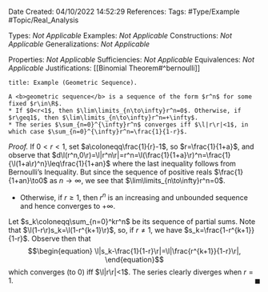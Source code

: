 <div class="topSpace"></div>

Date Created: 04/10/2022 14:52:29
References:
Tags: #Type/Example #Topic/Real_Analysis

Types: <i>Not Applicable</i>
Examples: <i>Not Applicable</i>
Constructions: <i>Not Applicable</i>
Generalizations: <i>Not Applicable</i>

Properties: <i>Not Applicable</i>
Sufficiencies: <i>Not Applicable</i>
Equivalences: <i>Not Applicable</i>
Justifications: [[Binomial Theorem#^bernoulli]]

``` ad-Example
title: Example (Geometric Sequence).

A <b>geometric sequence</b> is a sequence of the form $r^n$ for some fixed $r\in\R$.
* If $0<r<1$, then $\lim\limits_{n\to\infty}r^n=0$. Otherwise, if $r\geq1$, then $\lim\limits_{n\to\infty}r^n=+\infty$.
* The series $\sum_{n=0}^{\infty}r^n$ converges iff $\l|r\r|<1$, in which case $\sum_{n=0}^{\infty}r^n=\frac{1}{1-r}$.

```

<i>Proof.</i> If $0<r<1$, set $a\coloneqq\frac{1}{r}-1$, so $r=\frac{1}{1+a}$, and observe that $d\l(r^n,0\r)=\l|r^n\r|=r^n=\l(\frac{1}{1+a}\r)^n=\frac{1}{\l(1+a\r)^n}\leq\frac{1}{1+an}$ where the last inequality follows from Bernoulli’s Inequality. But since the sequence of positive reals $\frac{1}{1+an}\to0$ as $n\to\infty$, we see that $\lim\limits_{n\to\infty}r^n=0$.
* Otherwise, if $r\geq1$, then $r^n$ is an increasing and unbounded sequence and hence converges to $+\infty$.

Let $s_k\coloneqq\sum_{n=0}^kr^n$ be its sequence of partial sums. Note that $\l(1-r\r)s_k=\l(1-r^{k+1}\r)$, so, if $r\neq 1$, we have $s_k=\frac{1-r^{k+1}}{1-r}$. Observe then that
$$\begin{equation}
    \l|s_k-\frac{1}{1-r}\r|=\l|\frac{r^{k+1}}{1-r}\r|,
\end{equation}$$
which converges (to $0$) iff $\l|r\r|<1$. The series clearly diverges when $r=1$.<span style="float:right;">$\blacksquare$</span>
